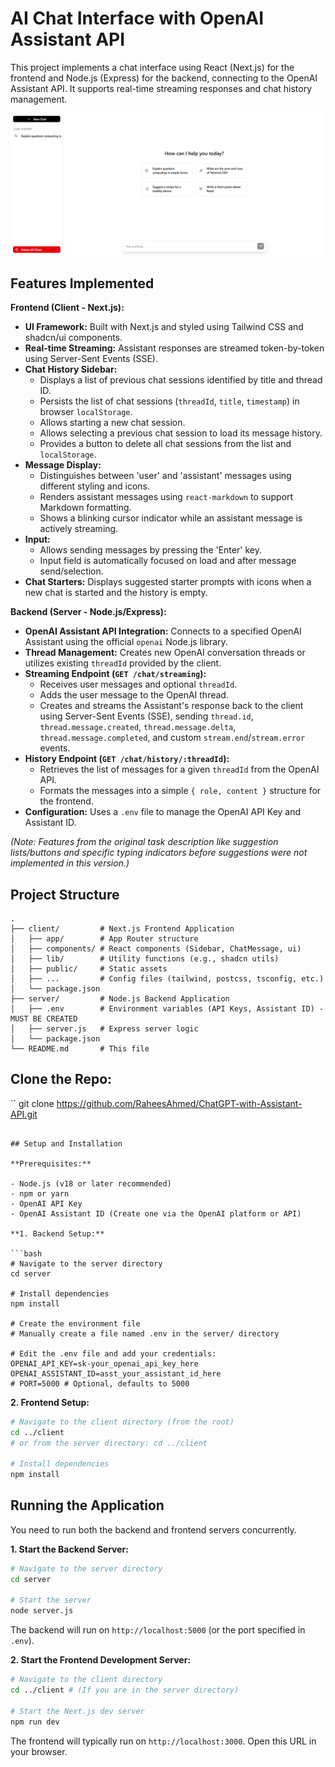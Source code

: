 # AI Chat Interface with OpenAI Assistant API

This project implements a chat interface using React (Next.js) for the frontend and Node.js (Express) for the backend, connecting to the OpenAI Assistant API. It supports real-time streaming responses and chat history management.

![AI Chat Interface Screenshot](./client/public/screenshot.png)

## Features Implemented

**Frontend (Client - Next.js):**

- **UI Framework:** Built with Next.js and styled using Tailwind CSS and shadcn/ui components.
- **Real-time Streaming:** Assistant responses are streamed token-by-token using Server-Sent Events (SSE).
- **Chat History Sidebar:**
  - Displays a list of previous chat sessions identified by title and thread ID.
  - Persists the list of chat sessions (`threadId`, `title`, `timestamp`) in browser `localStorage`.
  - Allows starting a new chat session.
  - Allows selecting a previous chat session to load its message history.
  - Provides a button to delete all chat sessions from the list and `localStorage`.
- **Message Display:**
  - Distinguishes between 'user' and 'assistant' messages using different styling and icons.
  - Renders assistant messages using `react-markdown` to support Markdown formatting.
  - Shows a blinking cursor indicator while an assistant message is actively streaming.
- **Input:**
  - Allows sending messages by pressing the 'Enter' key.
  - Input field is automatically focused on load and after message send/selection.
- **Chat Starters:** Displays suggested starter prompts with icons when a new chat is started and the history is empty.

**Backend (Server - Node.js/Express):**

- **OpenAI Assistant API Integration:** Connects to a specified OpenAI Assistant using the official `openai` Node.js library.
- **Thread Management:** Creates new OpenAI conversation threads or utilizes existing `threadId` provided by the client.
- **Streaming Endpoint (`GET /chat/streaming`):**
  - Receives user messages and optional `threadId`.
  - Adds the user message to the OpenAI thread.
  - Creates and streams the Assistant's response back to the client using Server-Sent Events (SSE), sending `thread.id`, `thread.message.created`, `thread.message.delta`, `thread.message.completed`, and custom `stream.end`/`stream.error` events.
- **History Endpoint (`GET /chat/history/:threadId`):**
  - Retrieves the list of messages for a given `threadId` from the OpenAI API.
  - Formats the messages into a simple `{ role, content }` structure for the frontend.
- **Configuration:** Uses a `.env` file to manage the OpenAI API Key and Assistant ID.

_(Note: Features from the original task description like suggestion lists/buttons and specific typing indicators before suggestions were not implemented in this version.)_

## Project Structure

```
.
├── client/         # Next.js Frontend Application
│   ├── app/        # App Router structure
│   ├── components/ # React components (Sidebar, ChatMessage, ui)
│   ├── lib/        # Utility functions (e.g., shadcn utils)
│   ├── public/     # Static assets
│   ├── ...         # Config files (tailwind, postcss, tsconfig, etc.)
│   └── package.json
├── server/         # Node.js Backend Application
│   ├── .env        # Environment variables (API Keys, Assistant ID) - MUST BE CREATED
│   ├── server.js   # Express server logic
│   └── package.json
└── README.md       # This file
```

## Clone the Repo:

``
git clone https://github.com/RaheesAhmed/ChatGPT-with-Assistant-API.git

````

## Setup and Installation

**Prerequisites:**

- Node.js (v18 or later recommended)
- npm or yarn
- OpenAI API Key
- OpenAI Assistant ID (Create one via the OpenAI platform or API)

**1. Backend Setup:**

```bash
# Navigate to the server directory
cd server

# Install dependencies
npm install

# Create the environment file
# Manually create a file named .env in the server/ directory

# Edit the .env file and add your credentials:
OPENAI_API_KEY=sk-your_openai_api_key_here
OPENAI_ASSISTANT_ID=asst_your_assistant_id_here
# PORT=5000 # Optional, defaults to 5000
````

**2. Frontend Setup:**

```bash
# Navigate to the client directory (from the root)
cd ../client
# or from the server directory: cd ../client

# Install dependencies
npm install
```

## Running the Application

You need to run both the backend and frontend servers concurrently.

**1. Start the Backend Server:**

```bash
# Navigate to the server directory
cd server

# Start the server
node server.js
```

The backend will run on `http://localhost:5000` (or the port specified in `.env`).

**2. Start the Frontend Development Server:**

```bash
# Navigate to the client directory
cd ../client # (If you are in the server directory)

# Start the Next.js dev server
npm run dev
```

The frontend will typically run on `http://localhost:3000`. Open this URL in your browser.
